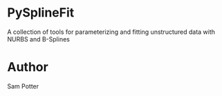 # PySplineFit
A collection of tools for parameterizing and fitting unstructured data with NURBS and B-Splines
# Author
Sam Potter
